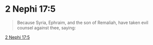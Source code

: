 # 2 Nephi 17:5

> Because Syria, Ephraim, and the son of Remaliah, have taken evil counsel against thee, saying:

[2 Nephi 17:5](https://www.churchofjesuschrist.org/study/scriptures/bofm/2-ne/17?lang=eng&id=p5#p5)


